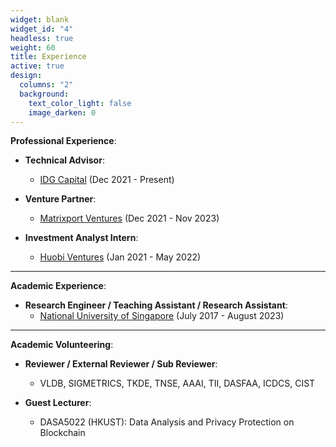 ```yaml
---
widget: blank
widget_id: "4"
headless: true
weight: 60
title: Experience
active: true
design:
  columns: "2"
  background:
    text_color_light: false
    image_darken: 0
---
```

**Professional Experience**:

- **Technical Advisor**: 
  - [IDG Capital](https://en.idgcapital.com/) (Dec 2021 - Present)
  
- **Venture Partner**: 
  - [Matrixport Ventures](https://www.matrixport.com/) (Dec 2021 - Nov 2023) 
  
- **Investment Analyst Intern**: 
  - [Huobi Ventures](https://www.huobi.com/en-us/capital/) (Jan 2021 - May 2022)

---

**Academic Experience**:

- **Research Engineer / Teaching Assistant / Research Assistant**: 
  - [National University of Singapore](https://www.nus.edu.sg/) (July 2017 - August 2023)

---

**Academic Volunteering**:

- **Reviewer / External Reviewer / Sub Reviewer**:
  - VLDB, SIGMETRICS, TKDE, TNSE, AAAI, TII, DASFAA, ICDCS, CIST

- **Guest Lecturer**:
  - DASA5022 (HKUST): Data Analysis and Privacy Protection on Blockchain